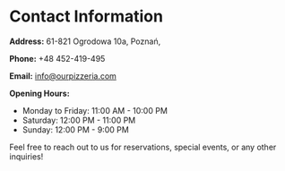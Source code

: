 # Contact Information

**Address:**
61-821 Ogrodowa 10a,
Poznań, 

**Phone:**
+48 452-419-495

**Email:**
info@ourpizzeria.com

**Opening Hours:**
- Monday to Friday: 11:00 AM - 10:00 PM
- Saturday: 12:00 PM - 11:00 PM
- Sunday: 12:00 PM - 9:00 PM

Feel free to reach out to us for reservations, special events, or any other inquiries!
